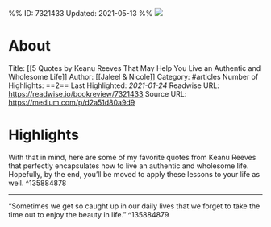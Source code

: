 %%
ID: 7321433
Updated: 2021-05-13
%%
![](https://readwise-assets.s3.amazonaws.com/static/images/article2.74d541386bbf.png)

# About
Title: [[5 Quotes by Keanu Reeves That May Help You Live an Authentic and Wholesome Life]]
Author: [[Jaleel & Nicole]]
Category: #articles
Number of Highlights: ==2==
Last Highlighted: *2021-01-24*
Readwise URL: https://readwise.io/bookreview/7321433
Source URL: https://medium.com/p/d2a51d80a9d9


# Highlights 
With that in mind, here are some of my favorite quotes from Keanu Reeves that perfectly encapsulates how to live an authentic and wholesome life. Hopefully, by the end, you’ll be moved to apply these lessons to your life as well.  ^135884878

---

“Sometimes we get so caught up in our daily lives that we forget to take the time out to enjoy the beauty in life.”  ^135884879

